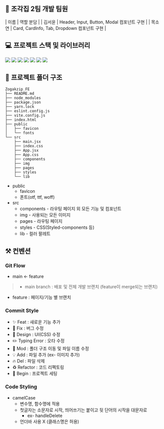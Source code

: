 ## 🌌 조각집 2팀 개발 팀원

| 이름 | 역할 분담 |
| 김서윤 | Header, Input, Button, Modal 컴포넌트 구현 |
| 목소연 | Card, CardInfo, Tab, Dropdown 컴포넌트 구현 |

## 💻 프로젝트 스택 및 라이브러리

<img src="https://img.shields.io/badge/React-61DAFB?style=for-the-badge&logo=React&logoColor=white">
<img src="https://img.shields.io/badge/JavaScript-61DAFB?style=for-the-badge&logo=JavaScript&logoColor=white">
<img src="https://img.shields.io/badge/Vite-646CFF?style=for-the-badge&logo=Vite&logoColor=white">
<img src="https://img.shields.io/badge/Yarn-2C8EBB?style=for-the-badge&logo=Yarn&logoColor=white">
<img src="https://img.shields.io/badge/styled-components-DB7093?style=for-the-badge&logo=styled-components&logoColor=white">
<img src="https://img.shields.io/badge/ReactRouter-CA4245?style=for-the-badge&logo=ReactRouter&logoColor=white">
<img src="https://img.shields.io/badge/Axios-5A29E4?style=for-the-badge&logo=Axios&logoColor=white">

## 📁 프로젝트 폴더 구조

```
Zogakzip_FE
├── README.md
├── node_modules
├── package.json
├── yarn.lock
├── eslint.config.js
├── vite.config.js
├── index.html
├── public
│   ├── favicon
│   └── fonts
└── src
    ├── main.jsx
    ├── index.css
    ├── App.jsx
    ├── App.css
    ├── components
    ├── img
    ├── pages
    ├── styles
    └── lib
```

- public
    - favicon
    - 폰트(otf, ttf, woff)
- src
    - components - 라우팅 페이지 외 모든 기능 및 컴포넌트
    - img - 사용되는 모든 이미지
    - pages - 라우팅 페이지
    - styles - CSS(Styled-components 등)
    - lib - 컬러 팔레트

## ⚒️ 컨벤션

### Git Flow

- main ← feature

> - main branch : 배포 및 전체 개발 브랜치 (feature이 merge되는 브랜치)
- feature : 페이지/기능 별 브랜치
> 

### Commit Style

- ✨ Feat : 새로운 기능 추가
- 🐛 Fix : 버그 수정
- 💄 Design : UI(CSS) 수정
- ✏️ Typing Error : 오타 수정
- 🚚 Mod : 폴더 구조 이동 및 파일 이름 수정
- 💡 Add : 파일 추가 (ex- 이미지 추가)
- 🔥 Del : 파일 삭제
- ♻️ Refactor : 코드 리펙토링
- 🎉 Begin : 프로젝트 세팅

### Code Styling

- camelCase
    - 변수명, 함수명에 적용
    - 첫글자는 소문자로 시작, 띄어쓰기는 붙이고 뒷 단어의 시작을 대문자로
        - ex- handleDelete
    - 언더바 사용 X (클래스명은 허용)

